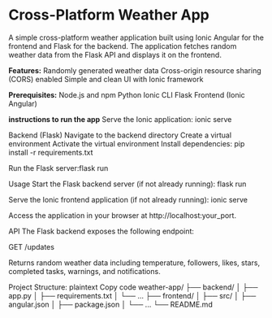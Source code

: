 # Cross-Platform Weather App
A simple cross-platform weather application built using Ionic Angular for the frontend and Flask for the backend. The application fetches random weather data from the Flask API and displays it on the frontend.


**Features:**
Randomly generated weather data
Cross-origin resource sharing (CORS) enabled
Simple and clean UI with Ionic framework


**Prerequisites:**
Node.js and npm
Python 
Ionic CLI
Flask 
Frontend (Ionic Angular)


**instructions to run the app**
Serve the Ionic application: ionic serve

Backend (Flask)
Navigate to the backend directory
Create a virtual environment
Activate the virtual environment
Install dependencies: pip install -r requirements.txt

Run the Flask server:flask run

Usage
Start the Flask backend server (if not already running):    flask run


Serve the Ionic frontend application (if not already running):  ionic serve


Access the application in your browser at http://localhost:your_port.

API
The Flask backend exposes the following endpoint:

GET /updates

Returns random weather data including temperature, followers, likes, stars, completed tasks, warnings, and notifications.


Project Structure:
plaintext
Copy code
weather-app/
├── backend/
│   ├── app.py
│   ├── requirements.txt
│   └── ...
├── frontend/
│   ├── src/
│   ├── angular.json
│   ├── package.json
│   └── ...
└── README.md
